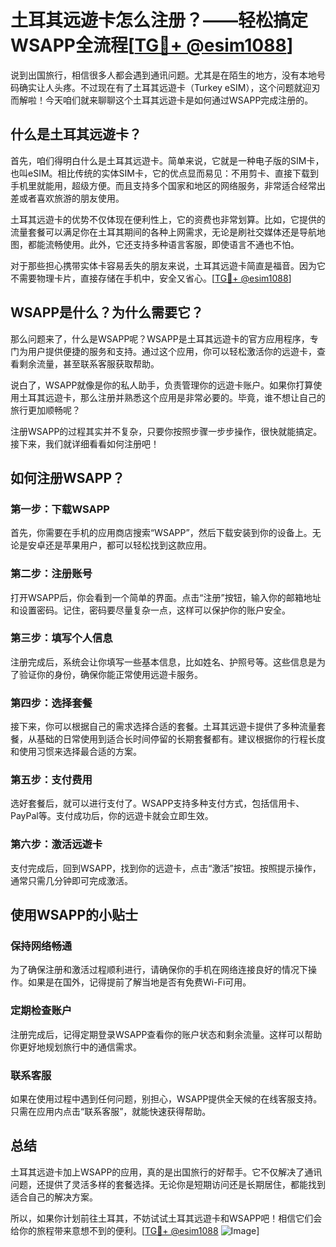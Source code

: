 # 土耳其远遊卡怎么注册？——轻松搞定WSAPP全流程[[TG💪+ @esim1088](https://t.me/s/esim1088)]

说到出国旅行，相信很多人都会遇到通讯问题。尤其是在陌生的地方，没有本地号码确实让人头疼。不过现在有了土耳其远遊卡（Turkey eSIM），这个问题就迎刃而解啦！今天咱们就来聊聊这个土耳其远遊卡是如何通过WSAPP完成注册的。

## 什么是土耳其远遊卡？

首先，咱们得明白什么是土耳其远遊卡。简单来说，它就是一种电子版的SIM卡，也叫eSIM。相比传统的实体SIM卡，它的优点显而易见：不用剪卡、直接下载到手机里就能用，超级方便。而且支持多个国家和地区的网络服务，非常适合经常出差或者喜欢旅游的朋友使用。

土耳其远遊卡的优势不仅体现在便利性上，它的资费也非常划算。比如，它提供的流量套餐可以满足你在土耳其期间的各种上网需求，无论是刷社交媒体还是导航地图，都能流畅使用。此外，它还支持多种语言客服，即使语言不通也不怕。

对于那些担心携带实体卡容易丢失的朋友来说，土耳其远遊卡简直是福音。因为它不需要物理卡片，直接存储在手机中，安全又省心。[[TG💪+ @esim1088](https://t.me/s/esim1088)]

## WSAPP是什么？为什么需要它？

那么问题来了，什么是WSAPP呢？WSAPP是土耳其远遊卡的官方应用程序，专门为用户提供便捷的服务和支持。通过这个应用，你可以轻松激活你的远遊卡，查看剩余流量，甚至联系客服获取帮助。

说白了，WSAPP就像是你的私人助手，负责管理你的远遊卡账户。如果你打算使用土耳其远遊卡，那么注册并熟悉这个应用是非常必要的。毕竟，谁不想让自己的旅行更加顺畅呢？

注册WSAPP的过程其实并不复杂，只要你按照步骤一步步操作，很快就能搞定。接下来，我们就详细看看如何注册吧！

## 如何注册WSAPP？

### 第一步：下载WSAPP

首先，你需要在手机的应用商店搜索“WSAPP”，然后下载安装到你的设备上。无论是安卓还是苹果用户，都可以轻松找到这款应用。

### 第二步：注册账号

打开WSAPP后，你会看到一个简单的界面。点击“注册”按钮，输入你的邮箱地址和设置密码。记住，密码要尽量复杂一点，这样可以保护你的账户安全。

### 第三步：填写个人信息

注册完成后，系统会让你填写一些基本信息，比如姓名、护照号等。这些信息是为了验证你的身份，确保你能正常使用远遊卡服务。

### 第四步：选择套餐

接下来，你可以根据自己的需求选择合适的套餐。土耳其远遊卡提供了多种流量套餐，从基础的日常使用到适合长时间停留的长期套餐都有。建议根据你的行程长度和使用习惯来选择最合适的方案。

### 第五步：支付费用

选好套餐后，就可以进行支付了。WSAPP支持多种支付方式，包括信用卡、PayPal等。支付成功后，你的远遊卡就会立即生效。

### 第六步：激活远遊卡

支付完成后，回到WSAPP，找到你的远遊卡，点击“激活”按钮。按照提示操作，通常只需几分钟即可完成激活。

## 使用WSAPP的小贴士

### 保持网络畅通

为了确保注册和激活过程顺利进行，请确保你的手机在网络连接良好的情况下操作。如果是在国外，记得提前了解当地是否有免费Wi-Fi可用。

### 定期检查账户

注册完成后，记得定期登录WSAPP查看你的账户状态和剩余流量。这样可以帮助你更好地规划旅行中的通信需求。

### 联系客服

如果在使用过程中遇到任何问题，别担心，WSAPP提供全天候的在线客服支持。只需在应用内点击“联系客服”，就能快速获得帮助。

## 总结

土耳其远遊卡加上WSAPP的应用，真的是出国旅行的好帮手。它不仅解决了通讯问题，还提供了灵活多样的套餐选择。无论你是短期访问还是长期居住，都能找到适合自己的解决方案。

所以，如果你计划前往土耳其，不妨试试土耳其远遊卡和WSAPP吧！相信它们会给你的旅程带来意想不到的便利。[[TG💪+ @esim1088](https://t.me/s/esim1088) ![Image](https://i.postimg.cc/4NQfJmqS/Snipaste-2025-05-13-00-14-12.png)]
